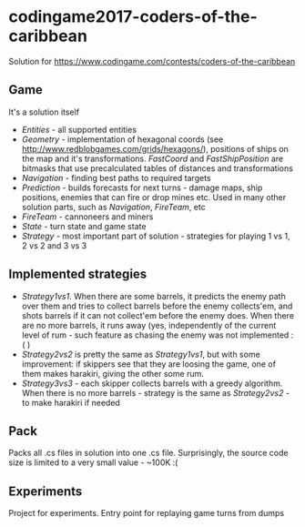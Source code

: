 # codingame2017-coders-of-the-caribbean
Solution for https://www.codingame.com/contests/coders-of-the-caribbean

## Game
It's a solution itself

- *Entities* - all supported entities
- *Geometry* - implementation of hexagonal coords (see http://www.redblobgames.com/grids/hexagons/), positions of ships on the map and it's transformations. *FastCoord* and *FastShipPosition* are bitmasks that use precalculated tables of distances and transformations
- *Navigation* - finding best paths to required targets
- *Prediction* - builds forecasts for next turns - damage maps, ship positions, enemies that can fire or drop mines etc. Used in many other solution parts, such as *Navigation*, *FireTeam*, etc
- *FireTeam* - cannoneers and miners
- *State* - turn state and game state
- *Strategy* - most important part of solution - strategies for playing 1 vs 1, 2 vs 2 and 3 vs 3

## Implemented strategies

- *Strategy1vs1*. When there are some barrels, it predicts the enemy path over them and tries to collect barrels before the enemy collects'em, and shots barrels if it can not collect'em before the enemy does. When there are no more barrels, it runs away (yes, independently of the current level of rum - such feature as chasing the enemy was not implemented :( )
- *Strategy2vs2* is pretty the same as *Strategy1vs1*, but with some improvement: if skippers see that they are loosing the game, one of them makes harakiri, giving the other some rum.
- *Strategy3vs3* - each skipper collects barrels with a greedy algorithm. When there is no more barrels - strategy is the same as *Strategy2vs2* - to make harakiri if needed


## Pack
Packs all .cs files in solution into one .cs file. Surprisingly, the source code size is limited to a very small value - ~100K :(

## Experiments
Project for experiments. Entry point for replaying game turns from dumps
